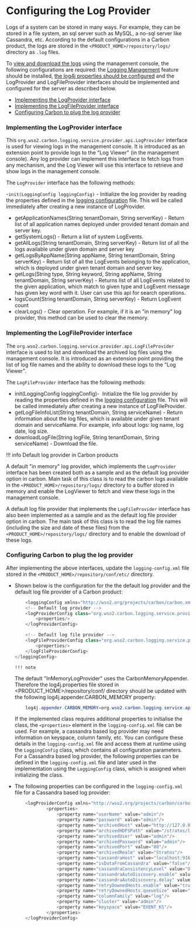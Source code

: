 # Configuring the Log Provider

Logs of a system can be stored in many ways. For example, they can be stored in a file system, an sql server such as MySQL, a no-sql server like Cassandra, etc. According to the default configurations in a Carbon product, the logs are stored in the `<PRODUCT_HOME>/repository/logs/` directory as `.log` files.

To [view and download the logs](https://docs.wso2.com/display/ADMIN44x/View+and+Download+Logs) using the management console, the following configurations are required: the [Logging Management](https://docs.wso2.com/display/ADMIN44x/Monitoring+Logs+using+Management+Console) feature should be installed, [the log4j properties should be configured](https://docs.wso2.com/display/ADMIN44x/Configuring+Log4j+Properties) and the LogProvider and LogFileProvider interfaces should be implemented and configured for the server as described below.

-   [Implementing the LogProvider interface](#ConfiguringtheLogProvider-ImplementingtheLogProviderinterface)
-   [Implementing the LogFileProvider interface](#ConfiguringtheLogProvider-ImplementingtheLogFileProviderinterface)
-   [Configuring Carbon to plug the log provider](#ConfiguringtheLogProvider-ConfiguringCarbontoplugthelogprovider)

### Implementing the LogProvider interface

This `org.wso2.carbon.logging.service.provider.api.LogProvider` interface is used for viewing logs in the management console. It is introduced as an extension point to provide logs to the "Log Viewer" (in the management console). Any log provider can implement this interface to fetch logs from any mechanism, and the Log Viewer will use this interface to retrieve and show logs in the management console.

The `LogProvider` interface has the following methods:

-`init(LoggingConfig loggingConfig)` - Initialize the log provider by reading the properties defined in the [logging configuration](#ConfiguringtheLogProvider-ConfigureLogProvidersinCarbonProducts) file. This will be called immediately after creating a new instance of LogProvider.
-   getApplicationNames(String tenantDomain, String serverKey) - Return list of all application names deployed under provided tenant domain and server key.
-   getSystemLogs() - Return a list of system LogEvents.
-   getAllLogs(String tenantDomain, String serverKey) - Return list of all the logs available under given domain and server key
-   getLogsByAppName(String appName, String tenantDomain, String serverKey) - Return list of all the LogEvents belonging to the application, which is deployed under given tenant domain and server key.
-   getLogs(String type, String keyword, String appName, String tenantDomain, String serverKey) - Returns list of all LogEvents related to the given application, which match to given type and LogEvent message has given key word with it. User can use this api for search operations.
-   logsCount(String tenantDomain, String serverKey) - Return LogEvent count
-   clearLogs() - Clear operation. For example, if it is an "in memory" log provider, this method can be used to clear the memory.

### Implementing the LogFileProvider interface

The `org.wso2.carbon.logging.service.provider.api.LogFileProvider` interface is used to list and download the archived log files using the management console. It is introduced as an extension point providing the list of log file names and the ability to download these logs to the "Log Viewer".

The `LogFileProvider` interface has the following methods:

-   init(LoggingConfig loggingConfig)-  Initialize the file log provider by reading the properties defined in the [logging configuration](#ConfiguringtheLogProvider-ConfigureLogProvidersinCarbonproducts) file. This will be called immediately after creating a new instance of LogFileProvider.
-   getLogFileInfoList(String tenantDomain, String serviceName) - Return information about the log files, which is available under given tenant domain and serviceName. For example, info about logs: log name, log date, log size.
-   downloadLogFile(String logFile, String tenantDomain, String serviceName) - Download the file.

!!! info
Default log provider in Carbon products

A default "in memory" log provider, which implements the `LogProvider` interface has been created both as a sample and as the default log provider option in carbon. Main task of this class is to read the carbon logs available in the `<PRODUCT_HOME>/repository/logs/` directory to a buffer stored in memory and enable the LogViewer to fetch and view these logs in the management console.

A default log file provider that implements the `LogFileProvider` interface has also been implemented as a sample and as the default log file provider option in carbon. The main task of this class is to read the log file names (including the size and date of these files) from the `<PRODUCT_HOME>/repository/logs/` directory and to enable the download of these logs.


### Configuring Carbon to plug the log provider

After implementing the above interfaces, update the `logging-config.xml` file stored in the `<PRODUCT_HOME>/repository/conf/etc/` directory.

-   Shown below is the configuration for the the default log provider and the default log file provider of a Carbon product:

    ``` java
        <loggingConfig xmlns="http://wso2.org/projects/carbon/carbon.xml">
        <!-- Default log provider -->
        <logProviderConfig class="org.wso2.carbon.logging.service.provider.InMemoryLogProvider">
            <properties/>
        </logProviderConfig>

        <!-- Default log file provider -->
        <logFileProviderConfig class="org.wso2.carbon.logging.service.provider.FileLogProvider">
            <properties/>
        </logFileProviderConfig>
    </loggingConfig>
    ```
        !!! note
    The default "InMemoryLogProvider" uses the CarbonMemoryAppender. Therefore the log4j.properties file stored in &lt;PRODUCT\_HOME&gt;/repository/conf/ directory should be updated with the following log4j.appender.CARBON\_MEMORY property:

    ``` java
        log4j.appender.CARBON_MEMORY=org.wso2.carbon.logging.service.appender.CarbonMemoryAppender]
    ```


    If the implemented class requires additional properties to initialise the class, the `<properties>` element in the `logging-config.xml` file can be used. For example, a cassandra based log provider may need information on keyspace, column family, etc. You can configure these details in the `logging-config.xml` file and access them at runtime using the `LoggingConfig` class, which contains all configuration parameters. For a Cassandra based log provider, the following properties can be defined in the `logging-config.xml` file and later used in the implementation using the `LoggingConfig` class, which is assigned when initializing the class.

-   The following properties can be configured in the `logging-config.xml` file for a Cassandra based log provider:

    ``` java
        <logProviderConfig xmlns="http://wso2.org/projects/carbon/carbon.xml" class="org.wso2.carbon.logging.service.provider.CassandraLogProvider">
                <properties>
                    <property name="userName" value="admin"/>
                    <property name="password" value="admin"/>
                    <property name="archivedHost" value="http://127.0.0.1/logs/stratos/0/WSO2%20Stratos%20Manager/"/>
                    <property name="archivedHDFSPath" value="/stratos/logs"/>
                    <property name="archivedUser" value="admin"/>
                    <property name="archivedPassword" value="admin"/>
                    <property name="archivedPort" value="80"/>
                    <property name="archivedRealm" value="Stratos"/>
                    <property name="cassandraHost" value="localhost:9160"/>
                    <property name="isDataFromCassandra" value="false"/>
                    <property name="cassandraConsistencyLevel" value="ONE"/>
                    <property name="cassandraAutoDiscovery.enable" value="false"/>
                    <property name="cassandraAutoDiscovery.delay" value="1000"/>
                    <property name="retryDownedHosts.enable" value="true"/>
                    <property name="retryDownedHosts.queueSize" value="10"/>
                    <property name="columnFamily" value="log"/>
                    <property name="cluster" value="admin"/>
                    <property name="keyspace" value="EVENT_KS"/>
                </properties>
        </logProviderConfig>
    ```


